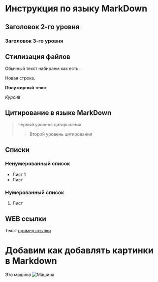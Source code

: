 # Инструкция по языку MarkDown

## Заголовок 2-го уровня
### Заголовок 3-го уровня

## Стилизация файлов

Обычный текст набираем как есть.

Новая строка.

**Полужирный текст**

*Курсив*

## Цитирование в языке MarkDown
> Первый уровень цитирования 
>> Второй уровень цитирования

## Списки
### Ненумерованный список
* Лист 1
* Лист

### Нумерованный список
1. Лист

## WEB ссылки
Текст [пример ссылки](http.example.com "Всплывающая подсказка")

# Добавим как добавлять картинки в Markdown 
Это машина
![Машина](Tesla.jpg)